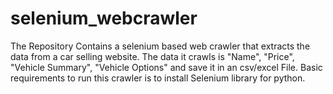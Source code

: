 # selenium_webcrawler
The Repository Contains a selenium based web crawler that extracts the data from a car selling website. The data it crawls is "Name", "Price", "Vehicle Summary", "Vehicle Options" and save it in an csv/excel File.
Basic requirements to run this crawler is to install Selenium library for python.
